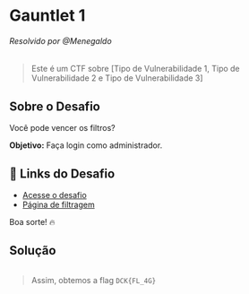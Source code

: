 # Gauntlet 1 
###### Resolvido por @Menegaldo 
> Este é um CTF sobre [Tipo de Vulnerabilidade 1, Tipo de Vulnerabilidade 2 e Tipo de Vulnerabilidade 3]  

## Sobre o Desafio  
Você pode vencer os filtros?  

**Objetivo:** Faça login como administrador.  

## 🔗 Links do Desafio  
- [Acesse o desafio](http://jupiter.challenges.picoctf.org:19593/)  
- [Página de filtragem](http://jupiter.challenges.picoctf.org:19593/filter.php)  

Boa sorte! 🔥  


## Solução  

```
```

> Assim, obtemos a flag `DCK{FL_4G}`  
